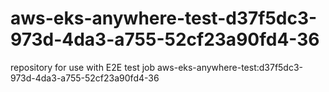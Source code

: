 # aws-eks-anywhere-test-d37f5dc3-973d-4da3-a755-52cf23a90fd4-36
repository for use with E2E test job aws-eks-anywhere-test:d37f5dc3-973d-4da3-a755-52cf23a90fd4-36
